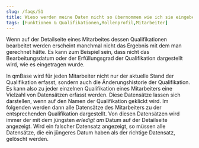 ```yaml
---
slug: /faqs/51
title: Wieso werden meine Daten nicht so übernommen wie ich sie eingebe, wenn ich die Qualifikation eines Mitarbeiters bearbeite
tags: [Funktionen & Qualifikationen,Rollenprofil,Mitarbeiter]
---
```

Wenn auf der Detailseite eines Mitarbeites dessen Qualifikationen bearbeitet werden erscheint manchmal nicht das Ergebnis mit dem man gerechnet hätte. Es kann zum Beispiel sein, dass nicht das Bearbeitungsdatum oder der Erfüllungsgrad der Qualifikation dargestellt wird, wie es eingetragen wurde. 

In qmBase wird für jeden Mitarbeiter nicht nur der aktuelle Stand der Qualifikation erfasst, sondern auch die Änderungshistorie der Qualifikation. Es kann also zu jeder einzelnen Qualifikation eines Mitarbeiters eine Vielzahl von Datensätzen erfasst werden. Diese Datensätze lassen sich darstellen, wenn auf den Namen der Qualifikation geklickt wird. Im folgenden werden dann alle Datensätze des Mitarbeiters zu der entsprechenden Qualifikation dargestellt. Von diesen Datensätzen wird immer der mit dem jüngsten *erledigt am* Datum auf der Detailseite angezeigt. Wird ein falscher Datensatz angezeigt, so müssen alle Datensätze, die ein jüngeres Datum haben als der richtige Datensatz, gelöscht werden. 
